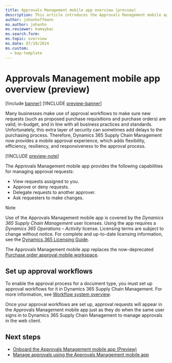 ```yaml
---
title: Approvals Management mobile app overview (preview)
description: This article introduces the Approvals Management mobile app.
author: johanhoffmann
ms.author: johanho
ms.reviewer: kamaybac
ms.search.form:
ms.topic: overview
ms.date: 07/29/2024
ms.custom: 
  - bap-template
---
```


# Approvals Management mobile app overview (preview)

[!include [banner](../../includes/banner.md)]
[!INCLUDE [preview-banner](~/../shared-content/shared/preview-includes/preview-banner.md)]

Many businesses make use of approval workflows to make sure new requests (such as proposed purchase requisitions and purchase orders) are valid, in-budget, and in line with all business practices and standards. Unfortunately, this extra layer of security can sometimes add delays to the purchasing process. Therefore, Dynamics 365 Supply Chain Management now provides a mobile approval experience, which adds flexibility, efficiency, resiliency, and responsiveness to the approval process.

[!INCLUDE [preview-note](~/../shared-content/shared/preview-includes/preview-note-d365.md)]

The Approvals Management mobile app provides the following capabilities for managing approval requests:

- View requests assigned to you.
- Approve or deny requests.
- Delegate requests to another approver.
- Ask requesters to make changes.

<!--KFM: Update the following licensing details as needed -->

> [!NOTE]
> Use of the Approvals Management mobile app is covered by the *Dynamics 365 Supply Chain Management* user licenses. Using the app requires a *Dynamics 365 Operations – Activity* license. Licensing terms are subject to change without notice. For complete and up-to-date licensing information, see the [Dynamics 365 Licensing Guide](https://go.microsoft.com/fwlink/?LinkId=866544).

The Approvals Management mobile app replaces the now-deprecated [Purchase order approval mobile workspace](../procurement/purchase-order-mobile-workspace.md).

## Set up approval workflows

To enable the approval process for a document type, you must set up approval workflows for it in Dynamics 365 Supply Chain Management. For more information, see [Workflow system overview](../../fin-ops-core/fin-ops/organization-administration/overview-workflow-system.md).

Once your approval workflows are set up, approval requests will appear in the Approvals Management mobile app just as they do when the same user signs in to Dynamics 365 Supply Chain Management to manage approvals in the web client.

## Next steps

- [Onboard the Approvals Management mobile app (Preview)](onboard-approval-app.md)
- [Manage approvals using the Approvals Management mobile app](manage-approvals.md)
